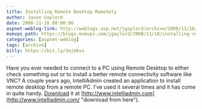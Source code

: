 ```yaml
---
title: Installing Remote Desktop Remotely
author: Jason Gaylord
date: 2008-11-18 08:00:00
aspnet-weblog-link: http://weblogs.asp.net/jgaylord/archive/2008/11/18/installing-remote-desktop-remotely.aspx
msmvps_path: https://blogs.msmvps.com/jgaylord/2008/11/18/installing-remote-desktop-remotely/
categories: [aspnet-weblog]
tags: [archive]
bitly: https://bit.ly/3ejUkvx
---
```


Have you ever needed to connect to a PC using Remote Desktop to either check something out or to install a better remote connectivity software like VNC? A couple years ago, IntelliAdmin created an application to install remote desktop from a remote PC. I've used it several times and it has come in quite handy. [Download](http://www.intelliadmin.com/RDPRemoteEnabler.exe) it at [http://www.intelliadmin.com](http://www.intelliadmin.com/ "download from here").